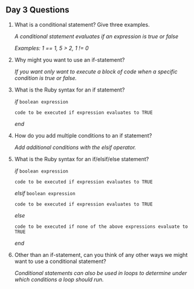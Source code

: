 ## Day 3 Questions

1. What is a conditional statement? Give three examples.

   *A conditional statement evaluates if an expression is true or false*

   *Examples: 1 == 1, 5 > 2, 1 != 0*

1. Why might you want to use an if-statement?

   *If you want only want to execute a block of code when a specific condition is true or false.*

1. What is the Ruby syntax for an if statement?

   *if* `boolean expression`

       code to be executed if expression evaluates to TRUE

   *end*
   
1. How do you add multiple conditions to an if statement?

   *Add additional conditions with the elsif operator.*

1. What is the Ruby syntax for an if/elsif/else statement?

   *if* `boolean expression`

       code to be executed if expression evaluates to TRUE

   *elsif* `boolean expression`

       code to be executed if expression evaluates to TRUE

   *else*

       code to be executed if none of the above expressions evaluate to TRUE

   *end*
   
1. Other than an if-statement, can you think of any other ways we might want to use a conditional statement?

   *Conditional statements can also be used in loops to determine under which conditions a loop should run.*
